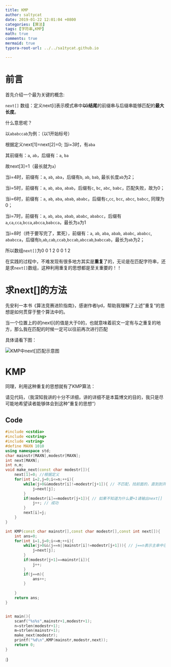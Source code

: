 ```yaml
---
title: KMP
author: saltycat
date: 2019-01-22 12:01:04 +0800
categories: [算法]
tags: [字符串,KMP]
math: true
comments: true
mermaid: true
typora-root-url: ../../sa1tycat.github.io

---
```


# 前言

首先介绍一个最为关键的概念:

`next[]` 数组：定义next[i]表示模式串中**以i结尾**的前缀串与后缀串能够匹配的**最大长度**。

什么意思呢？

以`ababccab`为例：（以1开始标号）

根据定义next[1]=next[2]=0;
当i=3时，有`aba`

其前缀有：`a`, `ab`，后缀有：`a`, `ba`

故next[3]=1（最长就为`a`）

当i=4时，前缀有：`a`, `ab`, `aba`，后缀有`b`, `ab`, `bab`, 最长长度`ab`为2；

当i=5时，前缀有：`a`, `ab`, `aba`, `abab`，后缀有`c`, `bc`, `abc`, `babc`，匹配失败，故为0；

当i=6时，前缀有：`a`, `ab`, `aba`, `abab`, `ababc`，后缀有`c`,`cc`, `bcc`, `abcc`, `babcc`, 同理为0；

当i=7时，前缀有：`a`, `ab`, `aba`, `abab`, `ababc`, `ababcc`，后缀有`a`,`ca`,`cca`,`bcca`,`abcca`,`babcca`，最长为`a`为1

当i=8时（终于要写完了，累死），前缀有：`a`, `ab`, `aba`, `abab`, `ababc`, `ababcc`, `ababcca`，后缀有`b`,`ab`,`cab`,`ccab`,`bccab`,`abccab`,`babccab`，最长为`ab`为2；

所以数组`next[]`为0 0 1 2 0 0 1 2

在实践的过程中，不难发现有很多地方其实是**重复**了的，无论是在匹配字符串，还是求`next[]`数组，这种利用重复的思想都是至关重要的！！

# 求next[]的方法
先安利一本书《算法竞赛进阶指南》，感谢作者lyd，帮助我理解了上述”重复“的思想是如何贯穿于整个算法中的。

当一个位置上的i的next[i]的值是大于0的，也就意味着前文一定有与之重复的地方，那么我在匹配的时候一定可以往前再次进行匹配

具体请看下图：

![KMP中next[]匹配示意图](../assets/blog_res/2022-01-01-template%20-%20%E5%89%AF%E6%9C%AC%20(11)%20(copy)%20(copy)%20(copy)%20(copy).assets/getImage.png)

# KMP

同理，利用这种重复的思想就有了KMP算法：

请见代码，（我深知我讲的十分不详细，讲的详细不是本篇博文的目的，我只是尽可能地希望读者能够体会到这种”重复的思想“）

## Code

```c++
#include <cstdio>
#include <cstring>
#include <string>
#define MAXN 1010
using namespace std;
char mainstr[MAXN],modestr[MAXN];
int next[MAXN];
int n,m;
void make_next(const char modestr[]){
    next[1]=0; //根据定义 
    for(int i=2,j=0;i<=n;++i){
        while(j>0&&modestr[i]!=modestr[j+1]){ // 不匹配，找前面的，直到到开头（j=0） 
            j=next[j];
        }
        if(modestr[i]==modestr[j+1]){ // 如果不知道为什么要+1请输出next[] 
            j++; // 成功 
        }
        next[i]=j;
    }
}

int KMP(const char mainstr[],const char modestr[],const int next[]){
    int ans=0; 
    for(int i=1,j=0;i<=m;++i){
        while(j>0&&(j==n||mainstr[i]!=modestr[j+1])){ // j==n表示主串中已经找到一处匹配项了 
            j=next[j];
        }
        if(modestr[j+1]==mainstr[i]){
            j++;
        }
        if(j==n){
            ans++; 
        }
        
    }
    return ans;
}


int main(){
    scanf("%s%s",mainstr+1,modestr+1);
    n=strlen(modestr+1);
    m=strlen(mainstr+1);
    make_next(modestr);
    printf("%d\n",KMP(mainstr,modestr,next));
    return 0;
}
```
:)